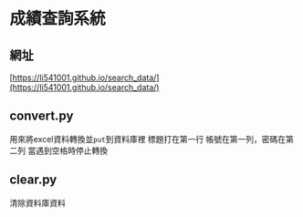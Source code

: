 # 成績查詢系統
## 網址
[https://li541001.github.io/search_data/](https://li541001.github.io/search_data/)
## convert.py
用來將excel資料轉換並`put`到資料庫裡
標題打在第一行
帳號在第一列，密碼在第二列
當遇到空格時停止轉換
## clear.py
清除資料庫資料